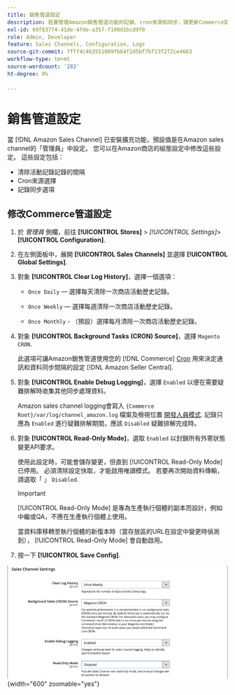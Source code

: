 ```yaml
---
title: 銷售管道設定
description: 若要管理Amazon銷售管道功能的記錄、cron來源和同步，請更新Commerce設定。
exl-id: 69f83774-41de-4fde-a357-f100d1bcd9f0
role: Admin, Developer
feature: Sales Channels, Configuration, Logs
source-git-commit: 7fff4c463551089fb64f2d5bf7bf23f272ce4663
workflow-type: tm+mt
source-wordcount: '283'
ht-degree: 0%

---
```


# 銷售管道設定

當 [!DNL Amazon Sales Channel] 已安裝擴充功能，預設值是在Amazon sales channel的「管理員」中設定。 您可以在Amazon商店的組態設定中修改這些設定。 這些設定包括：

- 清除活動記錄記錄的間隔
- Cron來源選擇
- 記錄同步選項

## 修改Commerce管道設定

1. 於 _管理員_ 側欄，前往 **[!UICONTROL Stores]** > _[!UICONTROL Settings]_>**[!UICONTROL Configuration]**.

1. 在左側面板中，展開 **[!UICONTROL Sales Channels]** 並選擇 **[!UICONTROL Global Settings]**.

1. 對象 **[!UICONTROL Clear Log History]**，選擇一個選項：

   - `Once Daily`  — 選擇每天清除一次商店活動歷史記錄。

   - `Once Weekly`  — 選擇每週清除一次商店活動歷史記錄。

   - `Once Monthly` - （預設）選擇每月清除一次商店活動歷史記錄。

1. 對象 **[!UICONTROL Background Tasks (CRON) Source]**，選擇 `Magento CRON`.

   此選項可讓Amazon銷售管道使用您的 [!DNL Commerce] [Cron](https://experienceleague.adobe.com/docs/commerce-admin/systems/tools/cron.html) 用來決定通訊和資料同步間隔的設定 [!DNL Amazon Seller Central].

1. 對象 **[!UICONTROL Enable Debug Logging]**，選擇 `Enabled` 以便在需要疑難排解時收集其他同步處理資料。

   Amazon sales channel logging會寫入 `{Commerce Root}/var/log/channel_amazon.log` 檔案及檢視位置 [開發人員模式](https://experienceleague.adobe.com/docs/commerce-admin/systems/tools/developer-tools.html#operation-modes). 記錄只應為 `Enabled` 進行疑難排解期間，應該 `Disabled` 疑難排解完成時。

1. 對象 **[!UICONTROL Read-Only Mode]**，選取 `Enabled` 以封鎖所有外寄狀態變更API要求。

   使用此設定時，可能會儲存變更，但直到 [!UICONTROL Read-Only Mode] 已停用。 必須清除設定快取，才能啟用唯讀模式。 若要再次開始資料傳輸，請選取「 」 `Disabled`.

   >[!IMPORTANT]
   >
   >[!UICONTROL Read-Only Mode] 是專為生產執行個體的副本而設計，例如中繼或QA，不應在生產執行個體上使用。
   >
   >當資料庫移轉至執行個體的新復本時（當存放區的URL在設定中變更時偵測到）， [!UICONTROL Read-Only Mode] 會自動啟用。

1. 按一下 **[!UICONTROL Save Config]**.

![Sales Channel組態設定](assets/config-sales-channel-global-settings.png){width="600" zoomable="yes"}
